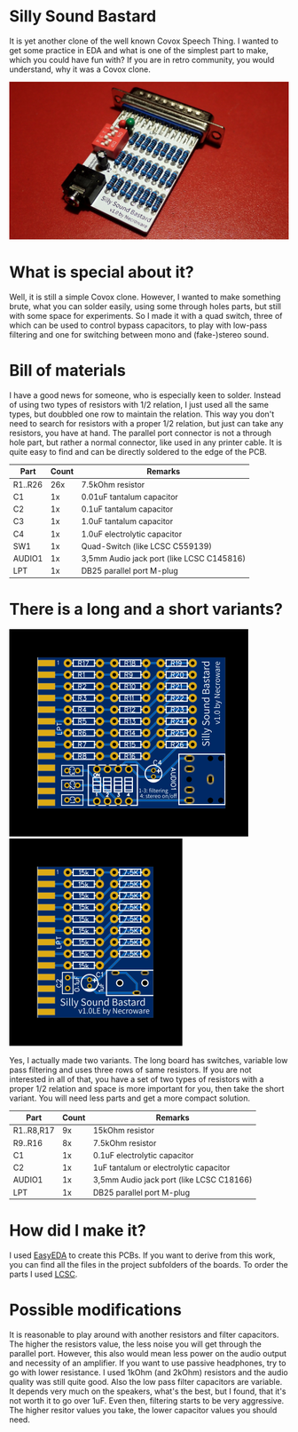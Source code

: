 # Silly Sound Bastard

It is yet another clone of the well known Covox Speech Thing. I wanted to get
some practice in EDA and what is one of the simplest part to make, which you
could have fun with? If you are in retro community, you would understand, why it
was a Covox clone.

![Photo](longboard/photo.jpg)

# What is special about it?

Well, it is still a simple Covox clone. However, I wanted to make something
brute, what you can solder easily, using some through holes parts, but still
with some space for experiments. So I made it with a quad switch, three of which
can be used to control bypass capacitors, to play with low-pass filtering and 
one for switching between mono and (fake-)stereo sound.

# Bill of materials

I have a good news for someone, who is especially keen to solder. Instead of
using two types of resistors with 1/2 relation, I just used all the same types,
but doubbled one row to maintain the relation. This way you don't need to search
for resistors with a proper 1/2 relation, but just can take any resistors, you
have at hand. The parallel port connector is not a through hole part, but rather
a normal connector, like used in any printer cable. It is quite easy to find and
can be directly soldered to the edge of the PCB.

Part   | Count | Remarks
-------|-------| ----------
R1..R26|26x    | 7.5kOhm resistor
C1     |1x     | 0.01uF tantalum capacitor
C2     |1x     | 0.1uF tantalum capacitor
C3     |1x     | 1.0uF tantalum capacitor
C4     |1x     | 1.0uF electrolytic capacitor
SW1    |1x     | Quad-Switch (like LCSC C559139)
AUDIO1 |1x     | 3,5mm Audio jack port (like LCSC C145816)
LPT    |1x     | DB25 parallel port M-plug

# There is a long and a short variants?

![Long Board](longboard/silly-sound-bastard-pcb.svg)
![Short Board](shortboard/silly-sound-bastard-pcb.svg)

Yes, I actually made two variants. The long board has switches, variable low 
pass filtering and uses three rows of same resistors. If you are not interested 
in all of that, you have a set of two types of resistors with a proper 1/2 
relation and space is more important for you, then take the short variant. You
will need less parts and get a more compact solution.

Part      | Count | Remarks
----------|-------| ----------
R1..R8,R17|9x     | 15kOhm resistor
R9..R16   |8x     | 7.5kOhm resistor
C1        |1x     | 0.1uF electrolytic capacitor
C2        |1x     | 1uF tantalum or electrolytic capacitor
AUDIO1    |1x     | 3,5mm Audio jack port (like LCSC C18166)
LPT       |1x     | DB25 parallel port M-plug

# How did I make it?

I used [EasyEDA](https://easyeda.com/) to create this PCBs. If you want to
derive from this work, you can find all the files in the project subfolders of
the boards. To order the parts I used [LCSC](https://lcsc.com).

# Possible modifications

It is reasonable to play around with another resistors and filter capacitors.
The higher the resistors value, the less noise you will get through the parallel
port. However, this also would mean less power on the audio output and necessity
of an amplifier. If you want to use passive headphones, try to go with lower
resistance. I used 1kOhm (and 2kOhm) resistors and the audio quality was still
quite good. Also the low pass filter capacitors are variable. It depends very
much on the speakers, what's the best, but I found, that it's not worth it to go
over 1uF. Even then, filtering starts to be very aggressive. The higher resitor
values you take, the lower capacitor values you should need.



